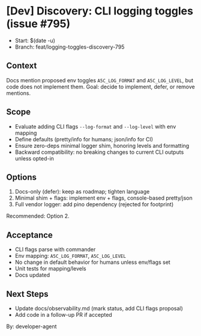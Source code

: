 # [Dev] Discovery: CLI logging toggles (issue #795)

- Start: $(date -u)
- Branch: feat/logging-toggles-discovery-795

## Context

Docs mention proposed env toggles `A5C_LOG_FORMAT` and `A5C_LOG_LEVEL`, but code does not implement them. Goal: decide to implement, defer, or remove mentions.

## Scope

- Evaluate adding CLI flags `--log-format` and `--log-level` with env mapping
- Define defaults (pretty/info for humans; json/info for CI)
- Ensure zero-deps minimal logger shim, honoring levels and formatting
- Backward compatibility: no breaking changes to current CLI outputs unless opted-in

## Options

1. Docs-only (defer): keep as roadmap; tighten language
2. Minimal shim + flags: implement env + flags, console-based pretty/json
3. Full vendor logger: add pino dependency (rejected for footprint)

Recommended: Option 2.

## Acceptance

- CLI flags parse with commander
- Env mapping: `A5C_LOG_FORMAT`, `A5C_LOG_LEVEL`
- No change in default behavior for humans unless env/flags set
- Unit tests for mapping/levels
- Docs updated

## Next Steps

- Update docs/observability.md (mark status, add CLI flags proposal)
- Add code in a follow-up PR if accepted

By: developer-agent
